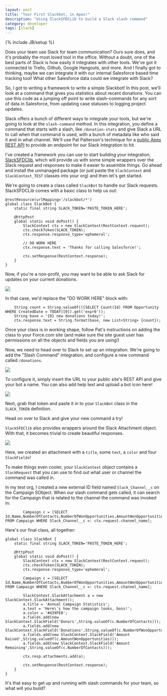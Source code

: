 ```yaml
---
layout: post
title: "Your First Slackbot, in Apex!"
description: "Using SlackSFDCLib to build a Slack slash command"
category: developer
tags: [slack]
---
```

{% include JB/setup %}

Does your team use Slack for team communication? Ours sure does, and it's probably the most loved tool in the office. Without a doubt, one of the best parts of Slack is how easily it integrates with other tools. We've got it connected to Trello, Github, Google Hangouts, and more. And I finally got to thinking, maybe we can integrate it with our internal Salesforce based time tracking tool! What other Salesforce data could we integrate with Slack? 

So, I got to writing a framework to write a simple Slackbot! In this post, we'll look at a command that gives you statistics about recent donations. You can use this code as a jumping off point to write slash-commands for any sort of data in Salesforce, from updating case statuses to logging project updates.

Slack offers a bunch of different ways to integrate your tools, but we're going to look at the `slash-command` method. In this integration, you define a command that starts with a slash, like `/donation-stats` and give Slack a URL to call when that command is used, with a bunch of metadata like who said it and in what channel. We'll use Pat Patterson's technique for a [public Apex REST API](https://developer.salesforce.com/blogs/developer-relations/2012/02/quick-tip-public-restful-web-services-on-force-com-sites.html) to provide an endpoint for our Slack integration to hit.

I've created a framework you can use to start building your integration, [SlackSFDClib](https://github.com/cdcarter/SlackSFDCLib), which will provide us with some simple wrappers over the Slack request and responses to make it easier to assemble things. Go ahead and install the unmanaged package (or just paste the `SlackContext` and `SlackContext_TEST` classes into your org) and then let's get started.

We're going to create a class called `SlackBot` to handle our Slack requests. SlackSFDCLib comes with a basic class to help us out:
```
@restResource(urlMapping='/slackbot/*')
global class SlackBot {
	static final string SLACK_TOKEN='PASTE_TOKEN_HERE';

	@httpPost
	global static void doPost() {
		SlackContext ctx = new SlackContext(RestContext.request);				
		ctx.checkToken(SLACK_TOKEN);
		ctx.response.response_type='ephemeral';

		// DO WORK HERE
		ctx.response.text = 'Thanks for calling Salesforce!';

		ctx.setResponse(RestContext.response);
	}
}
```

Now, if you're a non-profit, you may want to be able to ask Slack for updates on your current donations. 

<img src="http://i.imgur.com/bCQBxBc.png"/>

In that case, we'd replace the "DO WORK HERE" block with:
```
    String count = String.valueOf(([SELECT Count(Id) FROM Opportunity WHERE CreatedDate = TODAY][0]).get('expr0'));
    String base = '{0} new donations today!';
    ctx.response.text = String.format(base, new List<String> {count});
```

Once your class is in working shape, follow Pat's instructions on adding the class to your Force.com site (and make sure the site guest user has permissions on all the objects and fields you are using!)

Now, we need to head over to Slack to set up an integration. We're going to add the "Slash Command" integration, and configure a new command called `/donations`.

<img src="http://i.imgur.com/rS7UxoD.png"/>

To configure it, simply insert the URL to your public site's REST API and give your bot a name. You can also add help text and upload a bot icon here!

<img src="http://i.imgur.com/IJazdw6.png"/>

Next, grab that token and paste it in to your `SlackBot` class in the `SLACK_TOKEN` definition.

Head on over to Slack and give your new command a try!

`SlackSFDClib` also provides wrappers around the Slack Attachment object. With that, it becomes trivial to create beautiful responses.

<img src="http://i.imgur.com/ABlST7H.png"/>

Here, we created an attachment with a `title`, some `text`, a `color` and four `SlackFields`!

To make things even cooler, your `SlackContext` object contains a `SlackRequest` that you can use to find out what user or channel the command was called in.

In my test org, I created a new external ID field named `Slack_Channel__c` on the Campaign SObject. When our slash command gets called, it can search for the Campaign that is related to the channel the command was invoked in:

```
		Campaign c = [SELECT Id,Name,NumberOfContacts,NumberOfWonOpportunities,AmountWonOpportunities,Amount_Remaining__c FROM Campaign WHERE Slack_Channel__c =: ctx.request.channel_name];
```

Here's our final class, all together:
```
global class SlackBot {
	static final string SLACK_TOKEN='PASTE_TOKEN_HERE';

	@httpPost
	global static void doPost() {
		SlackContext ctx = new SlackContext(RestContext.request);				
		ctx.checkToken(SLACK_TOKEN);
		ctx.response.response_type='ephemeral';

		Campaign c = [SELECT Id,Name,NumberOfContacts,NumberOfWonOpportunities,AmountWonOpportunities FROM Campaign WHERE Slack_Channel__c =: ctx.request.channel_name];

        SlackContext.SlackAttachment a = new SlackContext.SlackAttachment();
        a.title = 'Annual Campaign Statistics';
        a.text = 'Here\'s how the campaign looks, boss!';
        a.color = '#439FE0';
        a.fields.add(new SlackContext.SlackField('Donors',String.valueOf(c.NumberOfContacts)));
        a.fields.add(new SlackContext.SlackField('Donations',String.valueOf(c.NumberOfWonOpportunities)));
        a.fields.add(new SlackContext.SlackField('Amount Raised',String.valueOf(c.AmountWonOpportunities)));
        a.fields.add(new SlackContext.SlackField('Amount Remaining',String.valueOf(c.NumberOfContacts)));
        
        ctx.resp.attachments.add(a);
        
		ctx.setResponse(RestContext.response);
	}
}
```

It's that easy to get up and running with slash commands for your team, so what will you build?
